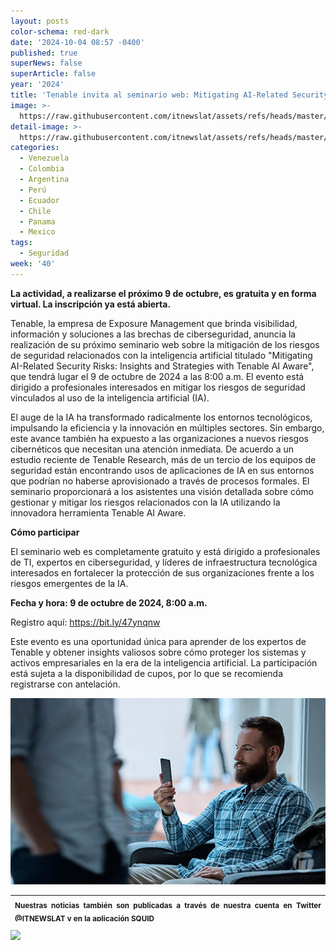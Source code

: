 ```yaml
---
layout: posts
color-schema: red-dark
date: '2024-10-04 08:57 -0400'
published: true
superNews: false
superArticle: false
year: '2024'
title: 'Tenable invita al seminario web: Mitigating AI-Related Security Risks'
image: >-
  https://raw.githubusercontent.com/itnewslat/assets/refs/heads/master/img/540x320/Seguridad-Celular-p.jpg
detail-image: >-
  https://raw.githubusercontent.com/itnewslat/assets/refs/heads/master/img/1024x680/Seguridad-Celular-g.jpg
categories:
  - Venezuela
  - Colombia
  - Argentina
  - Perú
  - Ecuador
  - Chile
  - Panama
  - Mexico
tags:
  - Seguridad
week: '40'
---
```

**La actividad, a realizarse el próximo 9 de octubre, es gratuita y en forma virtual. La inscripción ya está abierta.**

Tenable, la empresa de Exposure Management que brinda visibilidad, información y soluciones a las brechas de ciberseguridad, anuncia la realización de su próximo seminario web sobre la mitigación de los riesgos de seguridad relacionados con la inteligencia artificial titulado "Mitigating AI-Related Security Risks: Insights and Strategies with Tenable AI Aware", que tendrá lugar el 9 de octubre de 2024 a las 8:00 a.m. El evento está dirigido a profesionales interesados en mitigar los riesgos de seguridad vinculados al uso de la inteligencia artificial (IA).

El auge de la IA ha transformado radicalmente los entornos tecnológicos, impulsando la eficiencia y la innovación en múltiples sectores. Sin embargo, este avance también ha expuesto a las organizaciones a nuevos riesgos cibernéticos que necesitan una atención inmediata. De acuerdo a un estudio reciente de Tenable Research, más de un tercio de los equipos de seguridad están encontrando usos de aplicaciones de IA en sus entornos que podrían no haberse aprovisionado a través de procesos formales. El seminario proporcionará a los asistentes una visión detallada sobre cómo gestionar y mitigar los riesgos relacionados con la IA utilizando la innovadora herramienta Tenable AI Aware.

**Cómo participar**

El seminario web es completamente gratuito y está dirigido a profesionales de TI, expertos en ciberseguridad, y líderes de infraestructura tecnológica interesados en fortalecer la protección de sus organizaciones frente a los riesgos emergentes de la IA.

**Fecha y hora: 9 de octubre de 2024, 8:00 a.m.**

Registro aquí: https://bit.ly/47ynqnw 

Este evento es una oportunidad única para aprender de los expertos de Tenable y obtener insights valiosos sobre cómo proteger los sistemas y activos empresariales en la era de la inteligencia artificial. La participación está sujeta a la disponibilidad de cupos, por lo que se recomienda registrarse con antelación.

![](https://raw.githubusercontent.com/itnewslat/assets/refs/heads/master/img/540x320/Seguridad-Celular-p.jpg)

<table style="height: 42px;" width="569">
<tbody>
<tr>
<td style="text-align: justify;"><sub><strong>Nuestras noticias también son publicadas a través de nuestra cuenta en Twitter <a href="https://twitter.com/itnewslat?lang=es">@ITNEWSLAT</a> y en la aplicación <a href="https://squidapp.co/en/">SQUID</a></strong></sub></td>
</tr>
</tbody>
</table>

<img src="https://tracker.metricool.com/c3po.jpg?hash=56f88a41e39ab42c063cc51676587a04"/>